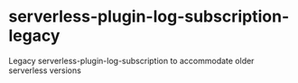 # serverless-plugin-log-subscription-legacy
Legacy serverless-plugin-log-subscription to accommodate older serverless versions 
